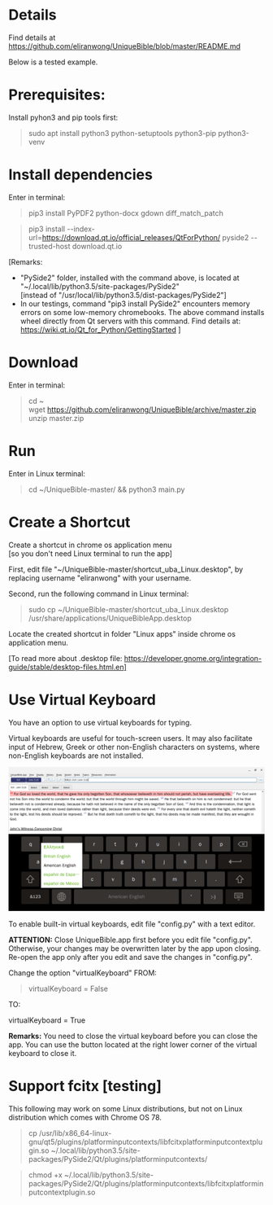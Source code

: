 # Details
Find details at https://github.com/eliranwong/UniqueBible/blob/master/README.md

Below is a tested example.

# Prerequisites:

Install pyhon3 and pip tools first:

> sudo apt install python3 python-setuptools python3-pip python3-venv

# Install dependencies<br>

Enter in terminal:

> pip3 install PyPDF2 python-docx gdown diff_match_patch

> pip3 install --index-url=https://download.qt.io/official_releases/QtForPython/ pyside2 --trusted-host download.qt.io

[Remarks: 
* "PySide2" folder, installed with the command above, is located at "~/.local/lib/python3.5/site-packages/PySide2"<br>
[instead of "/usr/local/lib/python3.5/dist-packages/PySide2"]<br>
* In our testings, command "pip3 install PySide2" encounters memory errors on some low-memory chromebooks.  The above command installs wheel directly from Qt servers with this command.  Find details at: https://wiki.qt.io/Qt_for_Python/GettingStarted
]<br>

# Download
Enter in terminal:

> cd ~<br>
> wget https://github.com/eliranwong/UniqueBible/archive/master.zip<br>
> unzip master.zip<br>

# Run
Enter in Linux terminal:

> cd ~/UniqueBible-master/ && python3 main.py<br>

# Create a Shortcut
Create a shortcut in chrome os application menu<br>
[so you don't need Linux terminal to run the app]

First, edit file "~/UniqueBible-master/shortcut_uba_Linux.desktop", by replacing username "eliranwong" with your username.<br>

Second, run the following command in Linux terminal:<br>

> sudo cp ~/UniqueBible-master/shortcut_uba_Linux.desktop /usr/share/applications/UniqueBibleApp.desktop<br>

Locate the created shortcut in folder "Linux apps" inside chrome os application menu.<br>

[To read more about .desktop file: https://developer.gnome.org/integration-guide/stable/desktop-files.html.en]

# Use Virtual Keyboard

You have an option to use virtual keyboards for typing.

Virtual keyboards are useful for touch-screen users.  It may also facilitate input of Hebrew, Greek or other non-English characters on systems, where non-English keyboards are not installed.

<img src="../screenshots/screenshot_virtualKeyboard.png">

To enable built-in virtual keyboards, edit file "config.py" with a text editor.

<b>ATTENTION:</b> Close UniqueBible.app first before you edit file "config.py".  Otherwise, your changes may be overwritten later by the app upon closing.  Re-open the app only after you edit and save the changes in "config.py".

Change the option "virtualKeyboard" FROM:

> virtualKeyboard = False

TO:

virtualKeyboard = True

<b>Remarks:</b> You need to close the virtual keyboard before you can close the app.  You can use the button located at the right lower corner of the virtual keyboard to close it.

# Support fcitx [testing]

This following may work on some Linux distributions, but not on Linux distribution which comes with Chrome OS 78.

> cp /usr/lib/x86_64-linux-gnu/qt5/plugins/platforminputcontexts/libfcitxplatforminputcontextplugin.so ~/.local/lib/python3.5/site-packages/PySide2/Qt/plugins/platforminputcontexts/

> chmod +x ~/.local/lib/python3.5/site-packages/PySide2/Qt/plugins/platforminputcontexts/libfcitxplatforminputcontextplugin.so
